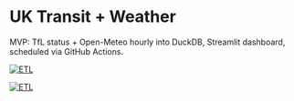 # UK Transit + Weather
MVP: TfL status + Open-Meteo hourly into DuckDB, Streamlit dashboard, scheduled via GitHub Actions.

[![ETL](https://github.com/M77Rahman/uk-transit-weather/actions/workflows/etl.yml/badge.svg)](https://github.com/M77Rahman/uk-transit-weather/actions/workflows/etl.yml)

[![ETL](https://github.com/M77Rahman/uk-transit-weather/actions/workflows/etl.yml/badge.svg)](https://github.com/M77Rahman/uk-transit-weather/actions/workflows/etl.yml)
